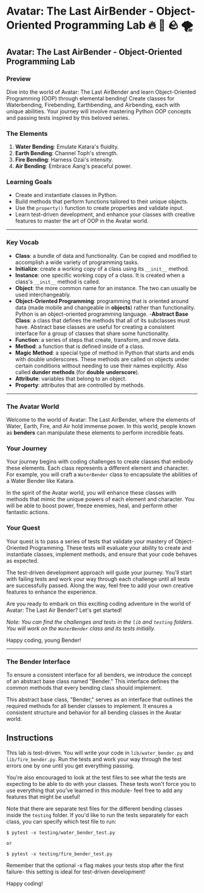 # Avatar: The Last AirBender - Object-Oriented Programming Lab :fire: :ocean: :rock: :tornado:

## Avatar: The Last AirBender - Object-Oriented Programming Lab

### Preview

Dive into the world of Avatar: The Last AirBender and learn Object-Oriented Programming (OOP) through elemental bending! Create classes for Waterbending, Firebending, Earthbending, and Airbending, each with unique abilities. Your journey will involve mastering Python OOP concepts and passing tests inspired by this beloved series.

### The Elements

1. **Water Bending**: Emulate Katara's fluidity.
2. **Earth Bending**: Channel Toph's strength.
3. **Fire Bending**: Harness Ozai's intensity.
4. **Air Bending**: Embrace Aang's peaceful power.


### Learning Goals

- Create and instantiate classes in Python.
- Build methods that perform functions tailored to their unique objects.
- Use the `property()` function to create properties and validate input.
- Learn test-driven development, and enhance your classes with creative features to master the art of OOP in the Avatar world.

***

### Key Vocab

- **Class**: a bundle of data and functionality. Can be copied and modified to
accomplish a wide variety of programming tasks.
- **Initialize**: create a working copy of a class using its `__init__`
method.
- **Instance**: one specific working copy of a class. It is created when a
class's `__init__` method is called.
- **Object**: the more common name for an instance. The two can usually be used
interchangeably.
- **Object-Oriented Programming**: programming that is oriented around data
(made mobile and changeable in **objects**) rather than functionality. Python
is an object-oriented programming language.
-**Abstract Base Class**: a class that defines the methods that all of its subclasses must have. Abstract base classes are useful for creating a consistent interface for a group of classes that share some functionality.
- **Function**: a series of steps that create, transform, and move data.
- **Method**: a function that is defined inside of a class.
- **Magic Method**: a special type of method in Python that starts and ends
with double underscores. These methods are called on objects under certain
conditions without needing to use their names explicitly. Also called **dunder
methods** (for **double** **underscore**).
- **Attribute**: variables that belong to an object.
- **Property**: attributes that are controlled by methods.

***

### The Avatar World

Welcome to the world of Avatar: The Last AirBender, where the elements of Water, Earth, Fire, and Air hold immense power. In this world, people known as **benders** can manipulate these elements to perform incredible feats.

### Your Journey

Your journey begins with coding challenges to create classes that embody these elements. Each class represents a different element and character. For example, you will craft a `WaterBender` class to encapsulate the abilities of a Water Bender like Katara.

In the spirit of the Avatar world, you will enhance these classes with methods that mimic the unique powers of each element and character. You will be able to boost power, freeze enemies, heal, and perform other fantastic actions.

### Your Quest

Your quest is to pass a series of tests that validate your mastery of Object-Oriented Programming. These tests will evaluate your ability to create and instantiate classes, implement methods, and ensure that your code behaves as expected.

The test-driven development approach will guide your journey. You'll start with failing tests and work your way through each challenge until all tests are successfully passed. Along the way, feel free to add your own creative features to enhance the experience.

Are you ready to embark on this exciting coding adventure in the world of Avatar: The Last Air Bender? Let's get started!

*Note: You can find the challenges and tests in the `lib` and `testing` folders. You will work on the `WaterBender` class and its tests initially.*

Happy coding, young Bender!

***

### The Bender Interface

To ensure a consistent interface for all benders, we introduce the concept of an abstract base class named "Bender." This interface defines the common methods that every bending class should implement.

This abstract base class, "Bender," serves as an interface that outlines the required methods for all bender classes to implement. It ensures a consistent structure and behavior for all bending classes in the Avatar world.

## Instructions

This lab is test-driven. You will write your code in `lib/water_bender.py` and `lib/fire_bender.py`. Run the tests and work your way through the test errors one by one until you get everything passing.

You're also encouraged to look at the test files to see what the tests are expecting to be able to do with your classes. These tests won't force you to use everything that you've learned in this module- feel free to add any features that might be useful!

Note that there are separate test files for the different bending classes inside the `testing` folder. If you'd like to run the tests separately for each class, you can specify which test file to run:

```console
$ pytest -x testing/water_bender_test.py

or

$ pytest -x testing/fire_bender_test.py
```
Remember that the optional -x flag makes your tests stop after the first failure- this setting is ideal for test-driven development!

Happy coding!
